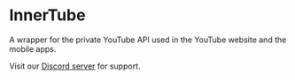 # InnerTube

A wrapper for the private YouTube API used in the YouTube website and the mobile apps.

Visit our <a href="https://discord.gg/HFCUCFpayh">Discord server</a> for support.